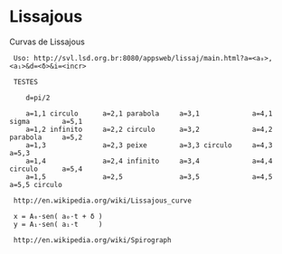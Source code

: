 Lissajous
=========

Curvas de Lissajous


     Uso: http://svl.lsd.org.br:8080/appsweb/lissaj/main.html?a=<a₀>,<a₁>&d=<δ>&i=<incr>

     TESTES

        d=pi/2

        a=1,1 circulo      a=2,1 parabola     a=3,1             a=4,1 sigma        a=5,1
        a=1,2 infinito     a=2,2 circulo      a=3,2             a=4,2 parabola     a=5,2
        a=1,3              a=2,3 peixe        a=3,3 circulo     a=4,3              a=5,3
        a=1,4              a=2,4 infinito     a=3,4             a=4,4 circulo      a=5,4
        a=1,5              a=2,5              a=3,5             a=4,5              a=5,5 circulo

     http://en.wikipedia.org/wiki/Lissajous_curve

     x = A₀·sen( a₀·t + δ )
     y = A₁·sen( a₁·t     )

     http://en.wikipedia.org/wiki/Spirograph
